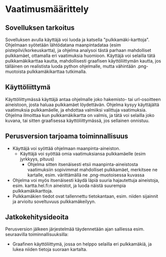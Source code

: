 # Vaatimusmäärittely

## Sovelluksen tarkoitus

Sovelluksen avulla käyttäjä voi luoda ja katsella "pulkkamäki-karttoja". Ohjelmaan syötetään lähtödatana maanpintadataa (esim pistepilvi/korkeuskartta), ja ohjelma analysoi tästä parhaan mahdolliset pulkkamäet, ottamalla eri vaatimuksia huomioon.
Käyttäjä voi selailla tätä pulkkamäkikarttaa kautta, mahdollisesti graafisen käyttöliittymän kautta, jos tälläinen on realistista luoda python ohjelmalle, mutta vähintään .png-muotoista pulkkamäkikarttaa tutkimalla.

## Käyttöliittymä

Käyttöliittymässä käyttäjä antaa ohjelmalle joko hakemisto- tai url-osoitteen aineistoon, josta haluaa pulkkamäet löydettävän.
Ohjelma kysyy käyttäjältä vaatimuksia pulkkamäelle, ja ehdottaa valmiiksi valittuja vaatimuksia.
Ohjelma ilmoittaa kun pulkkamäkikartta on valmis, ja tätä voi selailla joko kuvana, tai sitten graafisessa käyttöliittymässä, jos sellainen onnistuu.

## Perusversion tarjoama toiminnallisuus

- Käyttäjä voi syöttää ohjelmaan maanpinta-aineiston.
  - Käyttäjä voi syöttää omia vaatimuksiansa pulkkamäelle (esim jyrkkyys, pituus)
    - Ohjelma sitten itsenäisesti etsii maanpinta-aineistosta vaatimuksiin sopivimmat mahdolliset pulkkamäet, merkitsee ne kartalle, esim. värittämällä ne .png-muotoisessa kuvassa
- Ohjelma voi myös itsenäisesti käydä läpiä suuria hajautettuja aineistoja, esim. kartta.hel.fi:n aineistot, ja luoda näistä suurempia pulkkamäkikarttoja.
- Pulkkamäkien tiedot ovat tallennettu tietokantaan, esim. niiden sijainnit ja arvioitu soveltuvuus pulkkamäkeilyyn.

## Jatkokehitysideoita

Perusversion jälkeen järjestelmää täydennetään ajan salliessa esim. seuraavilla toiminnallisuuksilla:

- Graafinen käyttöliittymä, jossa on helppo selailla eri pulkkamäkiä, ja lukea niiden tietoja suoraan kartalta.
